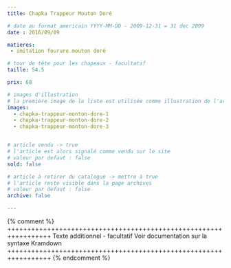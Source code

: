 ```yaml
---
title: Chapka Trappeur Mouton Doré

# date au format americain YYYY-MM-DD - 2009-12-31 = 31 dec 2009
date : 2016/09/09

matieres:
 - imitation fourure mouton doré

# tour de tête pour les chapeaux - facultatif
taille: 54.5

prix: 68

# images d'illustration
# la première image de la liste est utilisée comme illustration de l'article dans les pages de listing.
images:
  - chapka-trappeur-monton-dore-1
  - chapka-trappeur-monton-dore-2
  - chapka-trappeur-monton-dore-3


# article vendu -> true
# l'article est alors signalé comme vendu sur le site
# valeur par defaut : false
sold: false

# article à retirer du catalogue -> mettre à true
# l'article reste visible dans la page archives
# valeur par defaut : false
archive: false

---
```

{% comment %} +++++++++++++++++++++++++++++++++++++++++++++++++++++++++++++++++
              Texte additionnel - facultatif
              Voir documentation sur la syntaxe Kramdown
+++++++++++++++++++++++++++++++++++++++++++++++++++++++++++++++++ {% endcomment %}
